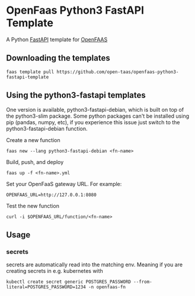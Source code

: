 # OpenFaas Python3 FastAPI Template

A Python [FastAPI](https://github.com/tiangolo/fastapi) template for [OpenFAAS](https://www.openfaas.com/)


## Downloading the templates

`faas template pull https://github.com/open-taas/openfaas-python3-fastapi-template
`

## Using the python3-fastapi templates
One version is available, python3-fastapi-debian, which is built on top of the python3-slim package. Some python packages can't be installed using pip (pandas, numpy, etc), if you experience this issue just switch to the python3-fastapi-debian function.

Create a new function

```
faas new --lang python3-fastapi-debian <fn-name>
```

Build, push, and deploy

```
faas up -f <fn-name>.yml
```

Set your OpenFaaS gateway URL. For example:

```
OPENFAAS_URL=http://127.0.0.1:8080
```

Test the new function

```
curl -i $OPENFAAS_URL/function/<fn-name>
```

## Usage



### secrets

secrets are automatically read into the matching env. Meaning if you are creating secrets in e.g. kubernetes with 

`kubectl create secret generic POSTGRES_PASSWORD --from-literal=POSTGRES_PASSWORD=1234 -n openfaas-fn`

